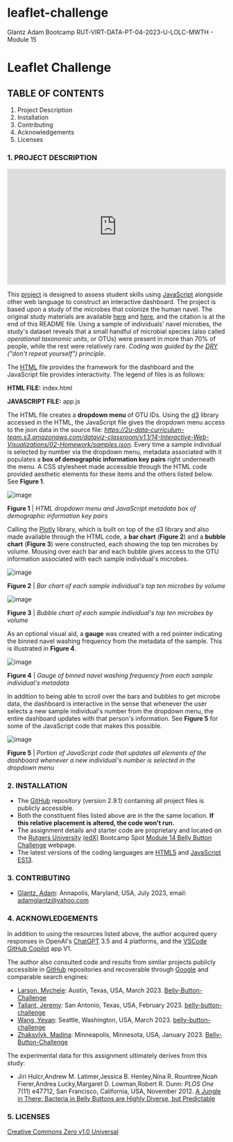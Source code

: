 # leaflet-challenge
Glantz Adam Bootcamp RUT-VIRT-DATA-PT-04-2023-U-LOLC-MWTH - Module 15

# Leaflet Challenge

## TABLE OF CONTENTS

1. Project Description
2. Installation
3. Contributing
4. Acknowledgements
5. Licenses

### 1. PROJECT DESCRIPTION

<div style="padding:52.71% 0 0 0;position:relative;"><iframe src="https://player.vimeo.com/video/849817648?h=a271b55c07&amp;badge=0&amp;autopause=0&amp;player_id=0&amp;app_id=58479" frameborder="0" allow="autoplay; fullscreen; picture-in-picture" allowfullscreen style="position:absolute;top:0;left:0;width:100%;height:100%;" title="New Recording - 7/29/2023, 8:23:08 PM"></iframe></div><script src="https://player.vimeo.com/api/player.js"></script>

This [project](https://courses.bootcampspot.com/courses/3337/assignments/54006?module_item_id=961579) is designed to assess student skills using [JavaScript](https://www.javascript.com/) alongside other web language to construct an interactive dashboard. The project is based upon a study of the microbes that colonize the human navel. The original study materials are available [here](https://robdunnlab.com/projects/belly-button-biodiversity/) and [here](https://journals.plos.org/plosone/article?id=10.1371/journal.pone.0047712), and the citation is at the end of this README file. Using a sample of individuals' navel microbes, the study's dataset reveals that a small handful of microbial species (also called _operational taxonomic units_, or OTUs) were present in more than 70% of people, while the rest were relatively rare. *Coding was guided by the [DRY](https://en.wikipedia.org/wiki/Don%27t_repeat_yourself) ("don't repeat yourself") principle*.

The [HTML](https://en.wikipedia.org/wiki/HTML) file provides the framework for the dashboard and the JavaScript file provides interactivity. The legend of files is as follows:

**HTML FILE:** index.html

**JAVASCRIPT FILE:** app.js

The HTML file creates a **dropdown menu** of OTU IDs. Using the [d3](https://d3js.org/) library accessed in the HTML, the JavaScript file gives the dropdown menu access to the json data in the source file: _https://2u-data-curriculum-team.s3.amazonaws.com/dataviz-classroom/v1.1/14-Interactive-Web-Visualizations/02-Homework/samples.json_. Every time a sample individual is selected by number via the dropdown menu, metadata associated with it populates a **box of demographic information key pairs** right underneath the menu. A CSS stylesheet made accessible through the HTML code provided aesthetic elements for these items and the others listed below. See **Figure 1**.

![image](https://github.com/aglantzrbc/belly-button-challenge/assets/127694342/6c68dcb4-2eba-42dc-ba83-8cc626140436)

**Figure 1** | *HTML dropdown menu and JavaScript metadata box of demographic information key pairs*

Calling the [Plotly](https://plotly.com/javascript/) library, which is built on top of the d3 library and also made available through the HTML code, a **bar chart** (**Figure 2**) and a **bubble chart** (**Figure 3**) were constructed, each showing the top ten microbes by volume. Mousing over each bar and each bubble gives access to the OTU information associated with each sample individual's microbes.

![image](https://github.com/aglantzrbc/belly-button-challenge/assets/127694342/f5f923ee-2e60-494c-8d8c-451bd2bb3e13)

**Figure 2** | *Bar chart of each sample individual's top ten microbes by volume*

![image](https://github.com/aglantzrbc/belly-button-challenge/assets/127694342/a40bdaa0-c452-4f2c-a446-055f6b70a7af)

**Figure 3** | *Bubble chart of each sample individual's top ten microbes by volume*

As an optional visual aid, a **gauge** was created with a red pointer indicating the binned navel washing frequency from the metadata of the sample. This is illustrated in **Figure 4**.

![image](https://github.com/aglantzrbc/belly-button-challenge/assets/127694342/a25f4b02-a8ed-4cae-9ccf-d5f6ca33278d)

**Figure 4** | *Gauge of binned navel washing frequency from each sample individual's metadata*

In addition to being able to scroll over the bars and bubbles to get microbe data, the dashboard is interactive in the sense that whenever the user selects a new sample individual's number from the dropdown menu, the entire dashboard updates with that person's information. See **Figure 5** for some of the JavaScript code that makes this possible.

![image](https://github.com/aglantzrbc/belly-button-challenge/assets/127694342/ba96056f-4972-4e69-bb6a-46697148047b)

**Figure 5** | *Portion of JavaScript code that updates all elements of the dashboard whenever a new individual's number is selected in the dropdown menu*

### 2. INSTALLATION

- The [GitHub](https://github.com/aglantzrbc/belly-button-challenge) repository (version 2.9.1) containing all project files is publicly accessible.
- Both the constituent files listed above are in the the same location. **If this relative placement is altered, the code won't run.**
- The assignment details and starter code are proprietary and located on the [Rutgers University](https://www.rutgers.edu/) [(edX)](https://www.edx.org/) Bootcamp Spot [Module 14 Belly Button Challenge](https://courses.bootcampspot.com/courses/3337/assignments/54006?module_item_id=961579) webpage.
- The latest versions of the coding languages are [HTML5](https://en.wikipedia.org/wiki/HTML5) and [JavaScript ES13](https://codingbeautydev.com/blog/es13-javascript-features/).

### 3. CONTRIBUTING

- [Glantz, Adam](https://www.linkedin.com/in/adam-glantz/): Annapolis, Maryland, USA, July 2023, email: adamglantz@yahoo.com

### 4. ACKNOWLEDGEMENTS

In addition to using the resources listed above, the author acquired query responses in OpenAI's [ChatGPT](https://chat.openai.com/) 3.5 and 4 platforms, and the [VSCode GitHub Copilot](https://github.com/features/copilot) app V1.

The author also consulted code and results from similar projects publicly accessible in [GitHub](https://github.com/) repositories and recoverable through [Google](https://www.google.com/) and comparable search engines:

- [Larson, Mychele](https://www.linkedin.com/in/mychele-larson/): Austin, Texas, USA, March 2023. [Belly-Button-Challenge](https://github.com/mychele-larson/Belly-Button-Challenge)
- [Tallant, Jeremy](https://www.linkedin.com/in/jeremy-tallant-717075220/): San Antonio, Texas, USA, February 2023. [belly-button-challenge](https://github.com/JeremyTallant/belly-button-challenge)
- [Wang, Yeyan](https://www.linkedin.com/in/yeyan-wang/): Seattle, Washington, USA, March 2023. [belly-button-challenge](https://github.com/yeyanwang/belly-button-challenge)
- [Zhaksylyk, Madina](https://www.linkedin.com/in/madinazh/): Minneapolis, Minnesota, USA, January 2023. [Belly-Button-Challenge](https://github.com/madinalikes/Belly-Button-Challenge)

The experimental data for this assignment ultimately derives from this study:

- Jiri Hulcr,Andrew M. Latimer,Jessica B. Henley,Nina R. Rountree,Noah Fierer,Andrea Lucky,Margaret D. Lowman,Robert R. Dunn: _PLOS One_ 7(11) e47712, San Francisco, California, USA, November 2012. [A Jungle in There: Bacteria in Belly Buttons are Highly Diverse, but Predictable](https://journals.plos.org/plosone/article?id=10.1371/journal.pone.0047712)


### 5. LICENSES

[Creative Commons Zero v1.0 Universal](https://creativecommons.org/publicdomain/zero/1.0/)
